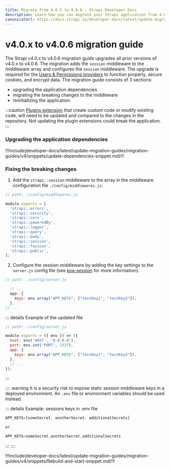 ```yaml
---
title: Migrate from 4.0.5 to 4.0.6 - Strapi Developer Docs
description: Learn how you can migrate your Strapi application from 4.0.5 to 4.0.6.
canonicalUrl: https://docs.strapi.io/developer-docs/latest/update-migration-guides/migration-guides/v4/migration-guide-4.0.x-to4.0.6.html
---
```


# v4.0.x to v4.0.6 migration guide

The Strapi v4.0.x to v4.0.6 migration guide upgrades all prior versions of v4.0.x to v4.0.6. The migration adds the `session` middleware to the middleware array and configures the `session` middleware. The upgrade is required for the [Users & Permissions providers](/user-docs/latest/settings/configuring-users-permissions-plugin-settings.md) to function properly, secure cookies, and encrypt data. The migration guide consists of 3 sections: 
  - upgrading the application dependencies
  - migrating the breaking changes to the middleware
  - reinitializing the application


:::caution
 [Plugins extension](/developer-docs/latest/plugins/users-permissions.md) that create custom code or modify existing code, will need to be updated and compared to the changes in the repository. Not updating the plugin extensions could break the application.
:::


### Upgrading the application dependencies


!!!include(developer-docs/latest/update-migration-guides/migration-guides/v4/snippets/update-dependencies-snippet.md)!!!



### Fixing the breaking changes

1. Add the `strapi::session` middleware to the array in the middleware configuration file `./config/middlewares.js`: 

```jsx
// path: ./config/middlewares.js

module.exports = [
  'strapi::errors',
  'strapi::security',
  'strapi::cors',
  'strapi::poweredBy',
  'strapi::logger',
  'strapi::query',
  'strapi::body',
  'strapi::session',
  'strapi::favicon',
  'strapi::public',
];
```


2. Configure the session middleware by adding the key settings to the `server.js` config file (see [koa-session](https://github.com/koajs/session/blob/master/Readme.md) for more information).
 

```jsx
// path: ./config/server.js

  // ...
  app: {
    keys: env.array("APP_KEYS", ["testKey1", "testKey2"]),
  },
// ...
```
::: details Example of the updated file
```jsx
// path: ./config/server.js

module.exports = ({ env }) => ({
  host: env('HOST', '0.0.0.0'),
  port: env.int('PORT', 1337),
  app: {
    keys: env.array("APP_KEYS", ["testKey1", "testKey2"]),
  },
  // ...
});
```
:::

:::: warning
It is a security risk to expose static session middleware keys in a deployed environment. An `.env` file or environment variables should be used instead.

::: details Example: sessions keys in .env file

```js
APP_KEYS=[someSecret, anotherSecret, additionalSecrets]

or 

APP_KEYS=someSecret,anotherSecret,additionalSecrets
```

:::
::::


!!!include(developer-docs/latest/update-migration-guides/migration-guides/v4/snippets/Rebuild-and-start-snippet.md)!!!


